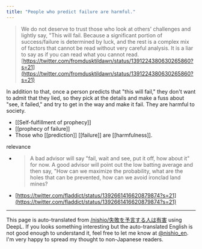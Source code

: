 ```yaml
---
title: "People who predict failure are harmful."
---
```


> We do not deserve to trust those who look at others' challenges and lightly say, "This will fail.
>  Because a significant portion of success/failure is determined by luck, and the rest is a complex mix of factors that cannot be read without very careful analysis.
>  It is a liar to say as if you can read what you cannot read.
[https://twitter.com/fromdusktildawn/status/1391224380630265860?s=21](https://twitter.com/fromdusktildawn/status/1391224380630265860?s=21)

In addition to that, once a person predicts that "this will fail," they don't want to admit that they lied, so they pick at the details and make a fuss about "see, it failed," and try to get in the way and make it fail. They are harmful to society.

- [[Self-fulfillment of prophecy]]
- [[prophecy of failure]]
- Those who [[prediction]] [[failure]] are [[harmfulness]].

relevance
- > A bad advisor will say "fail, wait and see, put it off, how about it" for now. A good advisor will point out the low batting average and then say, "How can we maximize the probability, what are the holes that can be prevented, how can we avoid ironclad land mines?
- [https://twitter.com/fladdict/status/1392661416620879874?s=21](https://twitter.com/fladdict/status/1392661416620879874?s=21)

---
This page is auto-translated from [/nishio/失敗を予言する人は有害](https://scrapbox.io/nishio/失敗を予言する人は有害) using DeepL. If you looks something interesting but the auto-translated English is not good enough to understand it, feel free to let me know at [@nishio_en](https://twitter.com/nishio_en). I'm very happy to spread my thought to non-Japanese readers.
